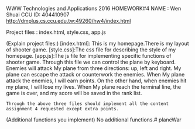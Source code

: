 WWW Technologies and Applications 2016
HOMEWORK#4
NAME : Wen Shuai
CCU ID: 404410907
http://dmplus.cs.ccu.edu.tw:49260/hw4/index.html

Project files : index.html, style.css, app.js

(Explain project files:)
	[index.html]: This is my homepage.There is my layout of shooter game.
    [style.css]:The css file for describing the style of my homepage.
	[app.js]:The js file for implementing specific functions of shooter game. Through this file we can control the plane by keyboard.
	Enemies will attack My plane from three directions: up, left and right. My plane can escape the attack or counterwork the enemies.
    When My plane attack the enemies, I will earn points. On the other hand, when enemies hit my plane, I will lose my lives. When
    My plane reach the terminal line, the game is over, and my score will be saved in the rank list.

    Through the above three files should implement all the content assignment 4 requested except extra points.
(Additional functions you implement)
	No additional functions.# planeWar
